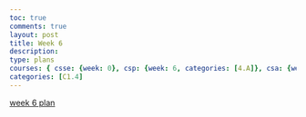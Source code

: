 ```yaml
---
toc: true
comments: true
layout: post
title: Week 6
description:
type: plans
courses: { csse: {week: 0}, csp: {week: 6, categories: [4.A]}, csa: {week: 0} }
categories: [C1.4]
---
```


[week 6 plan](https://github.com/rayanesouuuu1234/student/issues/8#issue-1916412264)

